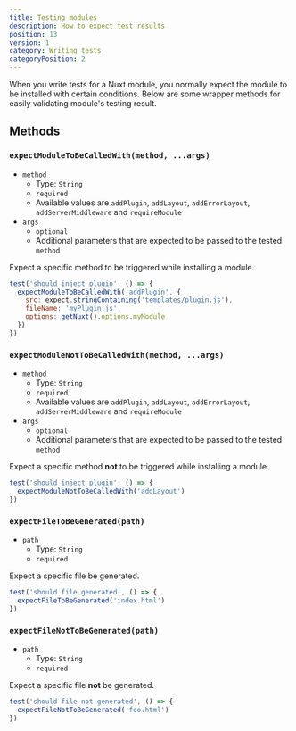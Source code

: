 ```yaml
---
title: Testing modules
description: How to expect test results
position: 13
version: 1
category: Writing tests
categoryPosition: 2
---
```


When you write tests for a Nuxt module, you normally expect the module to be installed with certain conditions. Below are some wrapper methods for easily validating module's testing result.

## Methods

### `expectModuleToBeCalledWith(method, ...args)`

* `method`
  * Type: `String`
  * `required`
  * Available values are `addPlugin`, `addLayout`, `addErrorLayout`, `addServerMiddleware` and `requireModule`
* `args`
  * `optional`
  * Additional parameters that are expected to be passed to the tested `method`

Expect a specific method to be triggered while installing a module.

```js
test('should inject plugin', () => {
  expectModuleToBeCalledWith('addPlugin', {
    src: expect.stringContaining('templates/plugin.js'),
    fileName: 'myPlugin.js',
    options: getNuxt().options.myModule
  })
})
```

### `expectModuleNotToBeCalledWith(method, ...args)`

* `method`
  * Type: `String`
  * `required`
  * Available values are `addPlugin`, `addLayout`, `addErrorLayout`, `addServerMiddleware` and `requireModule`
* `args`
  * `optional`
  * Additional parameters that are expected to be passed to the tested `method`

Expect a specific method **not** to be triggered while installing a module.

```js
test('should inject plugin', () => {
  expectModuleNotToBeCalledWith('addLayout')
})
```

### `expectFileToBeGenerated(path)`

* `path`
  * Type: `String`
  * `required`

Expect a specific file be generated.

```js
test('should file generated', () => {
  expectFileToBeGenerated('index.html')
})
```

### `expectFileNotToBeGenerated(path)`

* `path`
  * Type: `String`
  * `required`

Expect a specific file **not** be generated.

```js
test('should file not generated', () => {
  expectFileNotToBeGenerated('foo.html')
})
```
